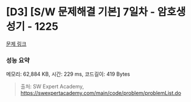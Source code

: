# [D3] [S/W 문제해결 기본] 7일차 - 암호생성기 - 1225 

[문제 링크](https://swexpertacademy.com/main/code/problem/problemDetail.do?contestProbId=AV14uWl6AF0CFAYD) 

### 성능 요약

메모리: 62,884 KB, 시간: 229 ms, 코드길이: 419 Bytes



> 출처: SW Expert Academy, https://swexpertacademy.com/main/code/problem/problemList.do